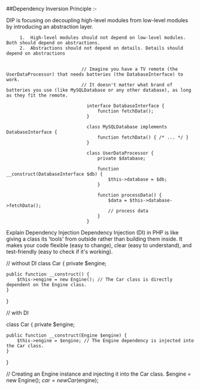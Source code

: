 ##Dependency Inversion Principle :- 

  DIP is focusing on decoupling high-level modules from low-level modules by introducing an abstraction layer.

         1.  High-level modules should not depend on low-level modules. Both should depend on abstractions.
         2.  Abstractions should not depend on details. Details should depend on abstractions

         
                                // Imagine you have a TV remote (the UserDataProcessor) that needs batteries (the DatabaseInterface) to work.
                                // It doesn't matter what brand of batteries you use (like MySQLDatabase or any other database), as long as they fit the remote.

                                  interface DatabaseInterface {
                                      function fetchData();
                                  }
                                  
                                  class MySQLDatabase implements DatabaseInterface {
                                      function fetchData() { /* ... */ }
                                  }
                                  
                                  class UserDataProcessor {
                                      private $database;
                                  
                                      function __construct(DatabaseInterface $db) {
                                          $this->database = $db;
                                      }
                                  
                                      function processData() {
                                          $data = $this->database->fetchData();
                                          // process data
                                      }
                                  }


Explain Dependency Injection
Dependency Injection (DI) in PHP is like giving a class its 'tools' from outside rather than building them inside. It makes your code flexible (easy to change), clear (easy to understand), and test-friendly (easy to check if it's working).

// without DI
class Car {
    private $engine;
    
    public function __construct() {
        $this->engine = new Engine(); // The Car class is directly dependent on the Engine class.
    }
}

// with DI

class Car {
    private $engine;
    
    public function __construct(Engine $engine) {
        $this->engine = $engine; // The Engine dependency is injected into the Car class.
    }
}

// Creating an Engine instance and injecting it into the Car class.
$engine = new Engine();
$car = new Car($engine);
